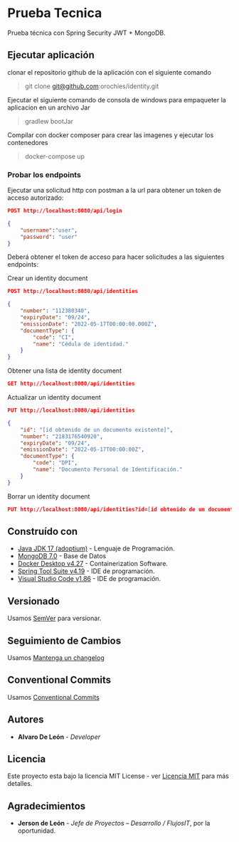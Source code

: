 # Prueba Tecnica

Prueba técnica con Spring Security  JWT + MongoDB.

## Ejecutar aplicación

clonar el repositorio github de la aplicación con el siguiente comando

> git clone git@github.com:orochies/identity.git

Ejecutar el siguiente comando de consola de windows para empaqueter la aplicacion en un archivo Jar

> gradlew bootJar

Compilar con docker composer para crear las imagenes y ejecutar los contenedores

> docker-compose up

### Probar los endpoints

Ejecutar una solicitud http con postman a la url para obtener un token de acceso autorizado:

``` json
POST http://localhost:8080/api/login

{
    "username":"user",
    "password": "user"
}
```

Deberá obtener el token de acceso para hacer solicitudes a las siguientes endpoints:

Crear un identity document

```json
POST http://localhost:8080/api/identities

{
    "number": "112380340",
    "expiryDate": "09/24",
    "emissionDate": "2022-05-17T00:00:00.000Z",
    "documentType": {
        "code": "CI",
        "name": "Cédula de identidad."
    }
}
```

Obtener una lista de identity document

```json
GET http://localhost:8080/api/identities
```

Actualizar un identity document

```json
PUT http://localhost:8080/api/identities

{
    "id": "[id obtenido de un documento existente]", 
    "number": "2183176540920",
    "expiryDate": "09/24",
    "emissionDate": "2022-05-17T00:00:00Z",
    "documentType": {
        "code": "DPI",
        "name": "Documento Personal de Identificación."
    }
}
```

Borrar un identity document

```json
PUT http://localhost:8080/api/identities?id=[id obtenido de un documento existente]
```

## Construído con

* [Java JDK 17 (adoptium)](https://adoptium.net/) - Lenguaje de Programación.
* [MongoDB 7.0](https://www.mongodb.com/try/download/community) - Base de Datos
* [Docker Desktop v4.27](https://www.docker.com/products/docker-desktop/) - Containerization Software.
* [Spring Tool Suite v4.19](https://spring.io/tools) - IDE de programación.
* [Visual Studio Code v1.86](https://code.visualstudio.com) - IDE de programación.

## Versionado

Usamos [SemVer](https://semver.org/lang/es/) para versionar.

## Seguimiento de Cambios

Usamos [Mantenga un changelog](https://keepachangelog.com/en/1.0.0/)

## Conventional Commits

Usamos [Conventional Commits](https://www.conventionalcommits.org/en/v1.0.0/#specification)

## Autores

- **Alvaro De León** - *Developer*

## Licencia

Este proyecto esta bajo la licencia MIT License - ver [Licencia MIT](https://es.wikipedia.org/wiki/Licencia_MIT) para más detalles.

## Agradecimientos

- **Jerson de León** - *Jefe de Proyectos – Desarrollo / FlujosIT*, por la oportunidad.

